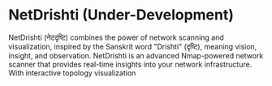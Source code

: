 # NetDrishti (Under-Development)
NetDrishti (नेटदृष्टि) combines the power of network scanning and visualization, inspired by the Sanskrit word "Drishti" (दृष्टि), meaning vision, insight, and observation. NetDrishti is an advanced Nmap-powered network scanner that provides real-time insights into your network infrastructure. With interactive topology visualization
